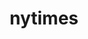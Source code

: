 ---
title: "nytimes"
id: tag.id
permalink: "/tags/nytimes"
videos: [2260,2261,2290,2199,2200,2338,2375,2387,2402,2404,2408,2411,2487]
---